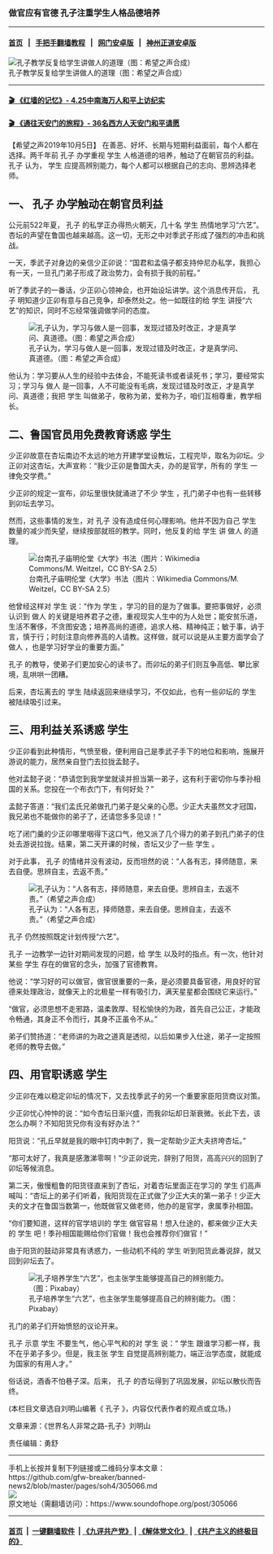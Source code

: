 ### 做官应有官德 孔子注重学生人格品德培养
------------------------

#### [首页](https://github.com/gfw-breaker/banned-news2/blob/master/README.md) &nbsp;&nbsp;|&nbsp;&nbsp; [手把手翻墙教程](https://github.com/gfw-breaker/guides/wiki) &nbsp;&nbsp;|&nbsp;&nbsp; [网门安卓版](https://github.com/oGate2/oGate) &nbsp;&nbsp;|&nbsp;&nbsp; [神州正道安卓版](https://github.com/SzzdOgate/update) 



<div><img alt="孔子教学反复给学生讲做人的道理（图：希望之声合成）" src="https://img.soundofhope.org/2019/01/2-1958.jpg"/>
<br/><figcaption class="caption">
 孔子教学反复给学生讲做人的道理（图：希望之声合成）
</figcaption></div><hr/>

#### [ 🎬  《红墙的记忆》- 4.25中南海万人和平上访纪实](http://158.247.206.248:10000/videos/legend/425.html)

 #### [ 🎬  《通往天安门的旅程》- 36名西方人天安门和平请愿 ](http://158.247.206.248:10000/videos/legend/JTT.html)

<div><div class="Content__Wrapper sc-1bvya0-0 grZQxZ">
 <p class="meta-top">
  <span class="meta">
   【希望之声2019年10月5日】
  </span>
  在善恶、好坏、长期与短期利益面前，每个人都在选择。两千年前
  <ok href="/term/2520">
   孔子
  </ok>
  办学重视
  <ok href="/term/5327">
   学生
  </ok>
  人格道德的培养，触动了在朝官员的利益。
  <ok href="/term/2520">
   孔子
  </ok>
  认为，
  <ok href="/term/5327">
   学生
  </ok>
  应提高辨别能力，每个人都可以根据自己的志向、思辨选择老师。
 </p>
 <h2>
  一、
  <ok href="/term/2520">
   孔子
  </ok>
  办学触动在朝官员利益
 </h2>
 <p>
  公元前522年夏，
  <ok href="/term/2520">
   孔子
  </ok>
  的私学正办得热火朝天，几十名
  <ok href="/term/5327">
   学生
  </ok>
  热情地学习“六艺”。杏坛的声望在鲁国也越来越高。这一切，无形之中对季武子形成了强烈的冲击和挑战。
 </p>
 <p>
  一天，季武子对身边的亲信少正卯说：“国君和孟僖子都支持仲尼办私学，我担心有一天，一旦孔门弟子形成了政治势力，会有损于我的前程。”
 </p>
 <p>
  听了季武子的一番话，少正卯心领神会，也开始设坛讲学。这个消息传开后，
  <ok href="/term/2520">
   孔子
  </ok>
  明知道少正卯有意与自己竞争，却泰然处之。他一如既往的给
  <ok href="/term/5327">
   学生
  </ok>
  讲授“六艺”的知识，同时不忘经常强调做学问的态度。
 </p>
 <figure class="OImage__StyledFigure-sc-1lfley0-0 hHSfVg">
  <img alt=" 孔子认为，学习与做人是一回事，发现过错及时改正，才是真学问、真道德。（图：希望之声合成）" src="https://img.soundofhope.org/2018/11/18-132-600x400.jpg"/>
  <br/><figcaption>
   孔子认为，学习与做人是一回事，发现过错及时改正，才是真学问、真道德。（图：希望之声合成）
  </figcaption>
 </figure>
 <p>
  他认为：学习要从人生的经验中去体会，不能死读书或者读死书；学习，要经常实习；学习与
  <ok href="/term/36763">
   做人
  </ok>
  是一回事，人不可能没有毛病，发现过错及时改正，才是真学问、真道德；我把
  <ok href="/term/5327">
   学生
  </ok>
  叫做弟子，敬称为弟，爱称为子，咱们互相尊重，教学相长。
 </p>
 <h2>
  二、鲁国官员用免费教育诱惑
  <ok href="/term/5327">
   学生
  </ok>
 </h2>
 <p>
  少正卯故意在杏坛南边不太远的地方开建学堂设教坛，工程完毕，取名为卯坛。少正卯对这杏坛，大声宣称：“我少正卯是鲁国大夫，办的是官学，所有的
  <ok href="/term/5327">
   学生
  </ok>
  一律免交学费。”
 </p>
 <p>
  少正卯的规定一宣布，卯坛里很快就涌进了不少
  <ok href="/term/5327">
   学生
  </ok>
  ，孔门弟子中也有一些转移到卯坛去学习。
 </p>
 <p>
  然而，这些事情的发生，对
  <ok href="/term/2520">
   孔子
  </ok>
  没有造成任何心理影响。他并不因为自己
  <ok href="/term/5327">
   学生
  </ok>
  数量的减少而失望，继续按部就班的教学。同时，他反复的给
  <ok href="/term/5327">
   学生
  </ok>
  讲
  <ok href="/term/36763">
   做人
  </ok>
  的道理。
 </p>
 <figure class="OImage__StyledFigure-sc-1lfley0-0 hHSfVg">
  <img alt=" 台南孔子庙明伦堂《大学》书法（图片：Wikimedia Commons/M. Weitzel，CC BY-SA 2.5）" src="https://img.soundofhope.org/2017/10/360px-tainan-confucian-temple-calligraphy.jpg"/>
  <br/><figcaption>
   台南孔子庙明伦堂《大学》书法（图片：Wikimedia Commons/M. Weitzel，CC BY-SA 2.5）
  </figcaption>
 </figure>
 <p>
  他曾经这样对
  <ok href="/term/5327">
   学生
  </ok>
  说：“作为
  <ok href="/term/5327">
   学生
  </ok>
  ，学习的目的是为了做事。要把事做好，必须认识到
  <ok href="/term/36763">
   做人
  </ok>
  的关键是培养君子之德，重视现实人生中的为人处世；能安贫乐道，生活不奢侈，不贪图安逸；培养高尚的道德，追求人格、精神纯正；敏于事，讷于言，慎于行；时刻注意向修养高的人请教。这样做，就可以说是从主要方面学会了
  <ok href="/term/36763">
   做人
  </ok>
  ，也是学习好学业的重要方面。”
 </p>
 <p>
  <ok href="/term/2520">
   孔子
  </ok>
  的教导，使弟子们更加安心的读书了。而卯坛的弟子们则互争高低、攀比家境，乱哄哄一团糟。
 </p>
 <p>
  后来，杏坛离去的
  <ok href="/term/5327">
   学生
  </ok>
  陆续返回来继续学习，不仅如此，也有一些卯坛的
  <ok href="/term/5327">
   学生
  </ok>
  被陆续吸引过来。
 </p>
 <h2>
  三、用利益关系诱惑
  <ok href="/term/5327">
   学生
  </ok>
 </h2>
 <p>
  少正卯看到此种情形，气愤至极，便利用自己是季武子手下的地位和影响，施展开游说的能力，居然亲自登门去拉拢孟懿子。
 </p>
 <p>
  他对孟懿子说：“恭请您到我学堂就读并担当第一弟子，这有利于密切你与季孙相国的关系。您投在一个布衣门下，有何好处？”
 </p>
 <p>
  孟懿子答道：“我们孟氏兄弟做孔门弟子是父亲的心愿。少正大夫虽然文才冠国，我兄弟也不能做你的弟子了，还请您多多见谅！”
 </p>
 <p>
  吃了闭门羹的少正卯哪里咽得下这口气，他又派了几个得力的弟子到孔门弟子的住处去游说拉拢。结果，第二天开课的时候，杏坛又少了一些
  <ok href="/term/5327">
   学生
  </ok>
  。
 </p>
 <p>
  对于此事，
  <ok href="/term/2520">
   孔子
  </ok>
  的情绪并没有波动，反而坦然的说：“人各有志，择师随意，来去自便。思辨自主，去返不责。”
 </p>
 <figure class="OImage__StyledFigure-sc-1lfley0-0 hHSfVg">
  <img alt=" 孔子认为：“人各有志，择师随意，来去自便。思辨自主，去返不责。”（希望之声合成）" src="https://img.soundofhope.org/2018/07/1-6920-600x400.jpg"/>
  <br/><figcaption>
   孔子认为：“人各有志，择师随意，来去自便。思辨自主，去返不责。”（希望之声合成）
  </figcaption>
 </figure>
 <p>
  <ok href="/term/2520">
   孔子
  </ok>
  仍然按照既定计划传授“六艺”。
 </p>
 <p>
  <ok href="/term/2520">
   孔子
  </ok>
  一边教学一边针对期间发现的问题，给
  <ok href="/term/5327">
   学生
  </ok>
  以及时的指点。有一次，他针对某些
  <ok href="/term/5327">
   学生
  </ok>
  存在的做官的念头，加强了官德教育。
 </p>
 <p>
  他说：“学习好的可以做官，做官很重要的一条，是必须要具备官德，用良好的官德来处理政治，就像天上的北极星一样有吸引力，满天星星都会围绕它来运行。”
 </p>
 <p>
  “做官，必须思想不走邪路，温柔敦厚、轻松愉快的为政，首先自己公正，才能政令畅通，其身正不令而行，其身不正虽令不从。”
 </p>
 <p>
  弟子们赞扬道：“老师讲的为政之道真是透彻，以后如果步入仕途，弟子一定按照老师的教导去做。”
 </p>
 <h2>
  四、用官职诱惑
  <ok href="/term/5327">
   学生
  </ok>
 </h2>
 <p>
  少正卯在难以稳定卯坛的情况下，又去找季武子的另一个重要家臣阳货商议对策。
 </p>
 <p>
  少正卯忧心忡忡的说：“如今杏坛日渐兴盛，而我卯坛却日渐衰微。长此下去，该怎么办啊？不知阳货兄你有没有好办法？”
 </p>
 <p>
  阳货说：“孔丘早就是我的眼中钉肉中刺了，我一定帮助少正大夫挤垮杏坛。”
 </p>
 <p>
  “那可太好了，我真是感激涕零啊！”少正卯说完，辞别了阳货，高高兴兴的回到了卯坛等候消息。
 </p>
 <p>
  第二天，傲慢粗鲁的阳货径直来到了杏坛，对着杏坛里面正在学习的
  <ok href="/term/5327">
   学生
  </ok>
  们高声喊叫：“杏坛上的弟子们听着，我阳货现在正式做了少正大夫的第一弟子！少正大夫的文才在鲁国当数第一，他既做官又做老师，他办的是官学，隶属季孙相国。
 </p>
 <p>
  “你们要知道，这样的官学培训的
  <ok href="/term/5327">
   学生
  </ok>
  做官容易！想入仕途的，都来做少正大夫的
  <ok href="/term/5327">
   学生
  </ok>
  吧！季孙相国能赐给你们官做！我也会推荐你们做官！”
 </p>
 <p>
  由于阳货的鼓动非常具有诱惑力，一些动机不纯的
  <ok href="/term/5327">
   学生
  </ok>
  听到阳货此番说辞，就又回到卯坛去了。
 </p>
 <figure class="OImage__StyledFigure-sc-1lfley0-0 hHSfVg">
  <img alt=" 孔子培养学生“六艺”，也主张学生能够提高自己的辨别能力。（图：Pixabay）" src="https://img.soundofhope.org/2017/12/analects-2907061-960-720-600x400.jpg"/>
  <br/><figcaption>
   孔子培养学生“六艺”，也主张学生能够提高自己的辨别能力。（图：Pixabay）
  </figcaption>
 </figure>
 <p>
  孔门的弟子们开始愤怒的议论开来。
 </p>
 <p>
  <ok href="/term/2520">
   孔子
  </ok>
  示意
  <ok href="/term/5327">
   学生
  </ok>
  不要生气，他心平气和的对
  <ok href="/term/5327">
   学生
  </ok>
  说：“
  <ok href="/term/5327">
   学生
  </ok>
  跟谁学习都一样，我不在乎弟子多少。但是，我主张
  <ok href="/term/5327">
   学生
  </ok>
  自觉提高辨别能力，端正治学态度，就能成为国家的有用人才。”
 </p>
 <p>
  俗话说，酒香不怕巷子深。后来，
  <ok href="/term/2520">
   孔子
  </ok>
  的杏坛得到了巩固发展，卯坛以散伙而告终。
 </p>
 <p>
  (本栏目文章选自刘明山编著《
  <ok href="/term/2520">
   孔子
  </ok>
  》，内容仅代表作者的观点或立场。)
 </p>
 <p class="meta-btm">
  文章来源：《世界名人非常之路-孔子》刘明山
 </p>
 <p class="meta-btm">
  责任编辑：勇舒
 </p>
</div>
</div>
<hr/>
手机上长按并复制下列链接或二维码分享本文章：<br/>
https://github.com/gfw-breaker/banned-news2/blob/master/pages/soh4/305066.md <br/>
<a href='https://github.com/gfw-breaker/banned-news2/blob/master/pages/soh4/305066.md'><img src='https://github.com/gfw-breaker/banned-news2/blob/master/pages/soh4/305066.md.png'/></a> <br/>
原文地址（需翻墙访问）：https://www.soundofhope.org/post/305066


------------------------
#### [首页](https://github.com/gfw-breaker/banned-news2/blob/master/README.md) &nbsp;|&nbsp; [一键翻墙软件](https://github.com/gfw-breaker/nogfw/blob/master/README.md) &nbsp;| [《九评共产党》](https://github.com/gfw-breaker/9ping.md/blob/master/README.md#九评之一评共产党是什么) | [《解体党文化》](https://github.com/gfw-breaker/jtdwh.md/blob/master/README.md) | [《共产主义的终极目的》](https://github.com/gfw-breaker/gczydzjmd.md/blob/master/README.md)


<img src='http://gfw-breaker.win/banned-news2/pages/soh4/305066.md' width='0px' height='0px'/>